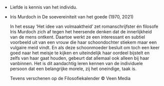 - Liefde is kennis van het individu.
- Iris Murdoch in De soevereiniteit van het goede (1970, 2021)
  
  In het essay ‘Het idee van volmaaktheid’ zet romanschrijfster én filosofe Iris Murdoch zich af tegen het heersende denken dat de innerlijkheid van de mens ontkent. Daartoe werkt ze een interessant en subtiel voorbeeld uit van een vrouw die haar schoondochter stiekem maar een vulgaire meid vindt. En als deze schoonmoeder besluit om toch een keer goed naar het meisje te kijken en uiteindelijk haar oordeel bijstelt en zelfs van haar gaat houden, gebeurt dat allemaal ook alleen bij haar vanbinnen. Het is dit aandachtig leren kennen van de individuele persoon dat een belangrijke morele, zij het oneindige, taak is.
  
  Tevens verschenen op de Filosofiekalender © Veen Media